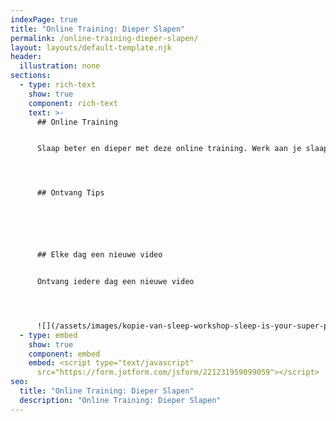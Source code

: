 ```yaml
---
indexPage: true
title: "Online Training: Dieper Slapen"
permalink: /online-training-dieper-slapen/
layout: layouts/default-template.njk
header:
  illustration: none
sections:
  - type: rich-text
    show: true
    component: rich-text
    text: >-
      ## Online Training


      Slaap beter en dieper met deze online training. Werk aan je slaaphygiëne, ochtendritueel en droombed met tips en video's van Coach Pjotr.




      ## Ontvang Tips






      ## Elke dag een nieuwe video


      Ontvang iedere dag een nieuwe video 




      ![](/assets/images/kopie-van-sleep-workshop-sleep-is-your-super-poer-presentatie-169-.png)
  - type: embed
    show: true
    component: embed
    embed: <script type="text/javascript"
      src="https://form.jotform.com/jsform/221231959099059"></script>
seo:
  title: "Online Training: Dieper Slapen"
  description: "Online Training: Dieper Slapen"
---
```

